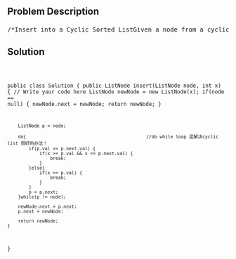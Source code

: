 <!--
<style>
  body { font-family: Arial, sans-serif; }
  .container { max-width: 100%; margin: 0 auto; padding: 10px; }
  .comment-block { max-width: 30%; background-color: #f9f9f9; padding: 10px; border-left: 5px solid #ccc; overflow-wrap: break-word; white-space: pre-wrap; }
  .code-block { background-color: #f4f4f4; padding: 10px; border: 1px solid #ddd; overflow-wrap: break-word; white-space: pre-wrap; }
</style>
-->

<div class='container'>
<h2>Problem Description</h2>
<div class='comment-block'>
<pre>
/*Insert into a Cyclic Sorted ListGiven a node from a cyclic linked list which has been sorted,write a function to insert a value into the list such that it remains a cyclic sorted list.The given node can be any single node in the list. Return the inserted new node.Notice3->5->1 is a cyclic list, so 3 is next node of 1.3->5->1 is same with 5->1->3ExampleGiven a list, and insert a value 4:3->5->1Return 5->1->3->4*//*解题要义：本题要意在于sorted:分两种情况：1. 3->5： 顺序， 只有当  3<=x<=5 才插入          2. 5->1： 逆序， 只有当  x >= 5 才插入*/          /** * Definition for ListNode * public class ListNode { *     int val; *     ListNode next; *     ListNode(int x) { *         val = x; *         next = null; *     } * } */    /**     * @param node a list node in the list     * @param x an integer     * @return the inserted new list node     */</pre>
</div>

<h2>Solution</h2>
<div class='code-block'>
<pre><code class='language-java'>


public class Solution {
    public ListNode insert(ListNode node, int x) {
        // Write your code here
        ListNode newNode = new ListNode(x);
        if(node == null) {
            newNode.next = newNode;
            return newNode;
        }
        
        ListNode p = node;

        do{												//do while loop 是解决cyclic list 很好的办法！
            if(p.val <= p.next.val) {
                if(x >= p.val && x <= p.next.val) {
                    break;
                }
            }else{
                if(x >= p.val) {
                    break;
                }
            }
            p = p.next;
        }while(p != node);
        
        newNode.next = p.next;
        p.next = newNode;
        
        return newNode;
    }
}</code></pre>
</div>
</div>
